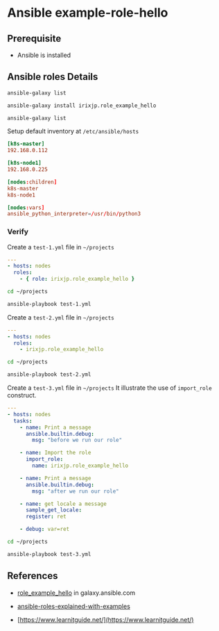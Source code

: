 # Ansible example-role-hello

## Prerequisite

* Ansible is installed

## Ansible roles Details

```sh
ansible-galaxy list

ansible-galaxy install irixjp.role_example_hello

ansible-galaxy list
```

Setup default inventory at `/etc/ansible/hosts`

```conf
[k8s-master]
192.168.0.112

[k8s-node1]
192.168.0.225

[nodes:children]
k8s-master
k8s-node1

[nodes:vars]
ansible_python_interpreter=/usr/bin/python3
```

### Verify

Create a `test-1.yml` file in `~/projects`

```yml
---
- hosts: nodes
  roles:
    - { role: irixjp.role_example_hello }
```

```sh
cd ~/projects

ansible-playbook test-1.yml
```

Create a `test-2.yml` file in `~/projects`

```yml
---
- hosts: nodes
  roles:
    - irixjp.role_example_hello
```

```sh
cd ~/projects

ansible-playbook test-2.yml
```

Create a `test-3.yml` file in `~/projects`
It illustrate the use of `import_role` construct.

```yml
---
- hosts: nodes
  tasks:
    - name: Print a message
      ansible.builtin.debug:
        msg: "before we run our role"

    - name: Import the role
      import_role:
        name: irixjp.role_example_hello

    - name: Print a message
      ansible.builtin.debug:
        msg: "after we run our role"

    - name: get locale a message
      sample_get_locale:
      register: ret

    - debug: var=ret
```

```sh
cd ~/projects

ansible-playbook test-3.yml
```

## References

* [role_example_hello](https://galaxy.ansible.com/irixjp/role_example_hello) in galaxy.ansible.com

* [ansible-roles-explained-with-examples](https://www.learnitguide.net/2018/02/ansible-roles-explained-with-examples.html)

* [https://www.learnitguide.net/](https://www.learnitguide.net/)
